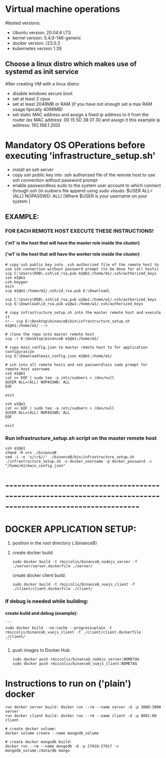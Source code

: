 
# Virtual machine operations

#tested versions:
- Ubuntu version: 20.04.6 LTS
- kernel version: 5.4.0-146-generic
- docker version: /23.0.3
- kubernetes version 1.26

## Choose a linux distro which makes use of systemd as init service

After creating VM with a linux distro:
- disable windows secure boot
- set at least 2 cpus
- set at least 2048MB or RAM (if you have not enough set a max RAM usage tipically 4096MB)
- set static MAC address and assign a fixed ip address to it from the router (ex MAC address: 00 15 5D 38 01 30 and assign it this example ip address: 192.168.1.200)

# Mandatory OS OPerations before executing 'infrastructure_setup.sh'
- install an ssh server
- copy ssh public key into .ssh authorized file of the remote host to use ssh connection without password prompt
- enable passwordless sudo to the system user account to which connect through ssh (in sudoers file append using sudo visudo: $USER ALL=(ALL) NOPASSWD: ALL) [Where $USER is your username on your system ]

## EXAMPLE:
### FOR EACH REMOTE HOST EXECUTE THESE INSTRUCTIONS!
#### ('m1' is the host that will have the master role inside the cluster)
#### ('w1' is the host that will have the worker role inside the cluster)
```
# copy ssh public key into .ssh authorized file of the remote host to use ssh connection without password prompt (to be done for all hosts)
scp C:\Users\ROB\.ssh\id_rsa.pub m1@m1:/home/m1/.ssh/authorized_keys
ssh m1@m1
ssh-keygen
exit
scp m1@m1:/home/m1/.ssh/id_rsa.pub E:\Download\

scp C:\Users\ROB\.ssh\id_rsa.pub w1@w1:/home/w1/.ssh/authorized_keys
scp E:\Download\id_rsa.pub w1@w1:/home/w1/.ssh/authorized_keys

# copy infrastructure_setup.sh into the master remote host and execute it
<!-- scp E:\Desktop\binanceB\bin\infrastructure_setup.sh m1@m1:/home/m1/ -->

# clone the repo into master remote host
scp -r E:\Desktop\binanceB m1@m1:/home/m1/

# copy main_config.json to master remote host to for application configuration
scp E:\Download\main_config.json m1@m1:/home/m1/

# ssh into all remote hosts and set passwordless sudo prompt for remote host username
ssh m1@m1
cat << EOF | sudo tee -a /etc/sudoers > /dev/null
$USER ALL=(ALL) NOPASSWD: ALL
EOF

exit

ssh w1@w1
cat << EOF | sudo tee -a /etc/sudoers > /dev/null
$USER ALL=(ALL) NOPASSWD: ALL
EOF

exit

```

### Run infrastructure_setup.sh script on the master remote host
```
ssh m1@m1
chmod -R u+x ./binanceB
sed -i -e 's/\r$//' ./binanceB/bin/infrastructure_setup.sh
./infrastructure_setup.sh -u docker_username -p docker_password -c "/home/m1/main_config.json"
```

# -------------------------------------------------------------------------------------------------------------
# DOCKER APPLICATION SETUP:

1. position in the root directory (./binanceB)

2.  create docker build:
    ```
    sudo docker build -t rmiccolis/binanceb_nodejs_server -f ./server/server.dockerfile ./server/
    ```
    create docker client build:
    ```
    sudo docker build -t rmiccolis/binanceb_vuejs_client -f ./client/client.dockerfile ./client/
    ```
### if debug is needed while building:
#### create build and debug (example):
    ```
    sudo docker build --no-cache --progress=plain -t rmiccolis/binanceb_vuejs_client -f ./client/client.dockerfile ./client/
    ```
1. push images to Docker Hub
    ```
    sudo docker push rmiccolis/binanceb_nodejs_server:NOMETAG
    sudo docker push rmiccolis/binanceb_vuejs_client:NOMETAG
    ```

# Instructions to run on ('plain') docker
```
run docker server build: docker run --rm --name server -d -p 3000:3000 server
run docker client build: docker run --rm --name client -d -p 8081:80 client

# create docker volume: 
docker volume create --name mongodb_volume

# create docker mongodb build: 
docker run --rm --name mongodb -d -p 27018:27017 -v mongodb_volume:/data/db mongo
```
